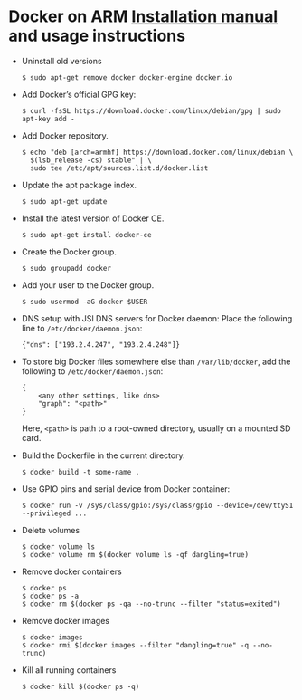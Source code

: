 # Docker on ARM [Installation manual](https://docs.docker.com/engine/installation/linux/docker-ce/debian) and usage instructions

* Uninstall old versions

      $ sudo apt-get remove docker docker-engine docker.io

* Add Docker’s official GPG key:

      $ curl -fsSL https://download.docker.com/linux/debian/gpg | sudo apt-key add -

* Add Docker repository.

      $ echo "deb [arch=armhf] https://download.docker.com/linux/debian \
        $(lsb_release -cs) stable" | \
        sudo tee /etc/apt/sources.list.d/docker.list

* Update the apt package index.

      $ sudo apt-get update

* Install the latest version of Docker CE.

      $ sudo apt-get install docker-ce

* Create the Docker group.

      $ sudo groupadd docker

* Add your user to the Docker group.

      $ sudo usermod -aG docker $USER
 
* DNS setup with JSI DNS servers for Docker daemon: Place the following line to `/etc/docker/daemon.json`:

      {"dns": ["193.2.4.247", "193.2.4.248"]}

* To store big Docker files somewhere else than `/var/lib/docker`, add the
  following to `/etc/docker/daemon.json`:

      {
          <any other settings, like dns>
          "graph": "<path>"
      }

  Here, `<path>` is path to a root-owned directory, usually on a mounted SD card.
  
* Build the Dockerfile in the current directory.

      $ docker build -t some-name .

* Use GPIO pins and serial device from Docker container:

      $ docker run -v /sys/class/gpio:/sys/class/gpio --device=/dev/ttyS1 --privileged ...
    
* Delete volumes

      $ docker volume ls 
      $ docker volume rm $(docker volume ls -qf dangling=true)

* Remove docker containers

      $ docker ps
      $ docker ps -a
      $ docker rm $(docker ps -qa --no-trunc --filter "status=exited")

* Remove docker images

      $ docker images
      $ docker rmi $(docker images --filter "dangling=true" -q --no-trunc)

* Kill all running containers

      $ docker kill $(docker ps -q)
